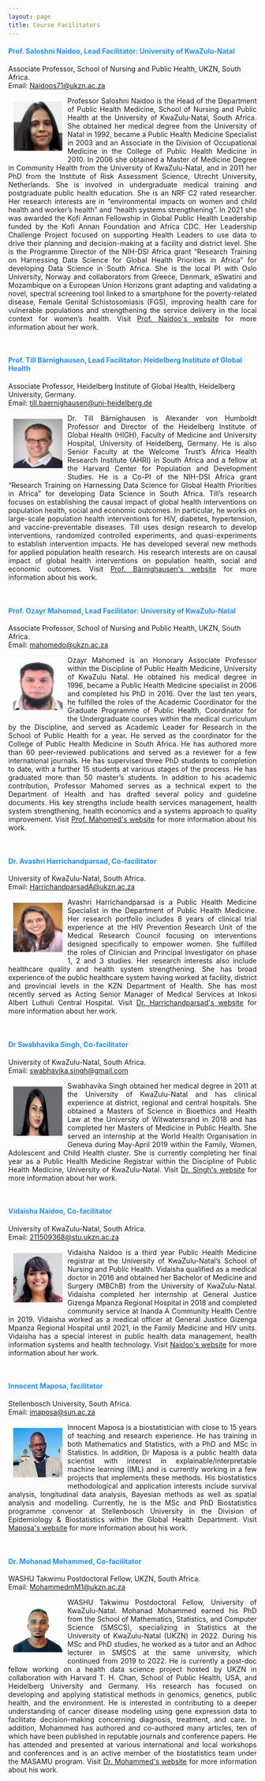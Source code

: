 ```yaml
---
layout: page
title: Course Facilitators 
--- 
```


<h4 style="color:DodgerBlue;"> Prof. Saloshni Naidoo, Lead Facilitator: University of KwaZulu-Natal </h4> 
Associate Professor, School of Nursing and Public Health, UKZN, South Africa. <br>
Email: <a href="mailto:Naidoos71@ukzn.ac.za">Naidoos71@ukzn.ac.za</a> <br>
<p align="justify"> <img src="../figures/Saloshoni.png" alt="Naidoo" style="float:left; width:100px; height:100px; padding: 10px;"><span style="vertical-align:bottom"> Professor Saloshni Naidoo is the Head of the Department of Public Health Medicine, School of Nursing and Public Health at the University of KwaZulu-Natal, South Africa.  She obtained her medical degree from the University of Natal in 1992, became a Public Health Medicine Specialist in 2003 and an Associate in the Division of Occupational Medicine in the College of Public Health Medicine in 2010.  In 2006 she obtained a Master of Medicine Degree in Community Health from the University of KwaZulu-Natal, and in 2011 her PhD from the Institute of Risk Assessment Science, Utrecht University, Netherlands.  She is involved in undergraduate medical training and postgraduate public health education.  She is an NRF C2 rated researcher.  Her research interests are in “environmental impacts on women and child health and worker’s health” and “health systems strengthening”.  In 2021 she was awarded the Kofi Annan Fellowship in Global Public Health Leadership funded by the Kofi Annan Foundation and Africa CDC.  Her Leadership Challenge Project focused on supporting Health Leaders to use data to drive their planning and decision-making at a facility and district level.  She is the Programme Director of the NIH-DSI Africa grant “Research Training on Harnessing Data Science for Global Health Priorities in Africa” for developing Data Science in South Africa.  She is the local PI with Oslo University, Norway and collaborators from Greece, Denmark, eSwatini and Mozambique on a European Union Horizons grant adapting and validating a novel, spectral screening tool linked to a smartphone for the poverty-related disease, Female Genital Schistosomiasis (FGS), improving health care for vulnerable populations and strengthening the service delivery in the local context for women’s health. </span> Visit <a href="https://publichealth.ukzn.ac.za/staff/drsaloshninaidoo/" target="_blank"><span style="text-align:center">Prof. Naidoo's website</span></a> for more information about her work. </p> <br>



<h4 style="color:DodgerBlue;"> Prof. Till Bärnighausen, Lead Facilitator: Heidelberg Institute of Global Health </h4>
Associate Professor, Heidelberg Institute of Global Health, Heidelberg University, Germany. <br>
Email: <a href="mailto:till.baernighausen@uni-heidelberg.de">till.baernighausen@uni-heidelberg.de</a> <br>
<p align="justify"> <img src="../figures/Till.png" alt="Till" style="float:left; width:100px; height:100px; padding: 10px;"><span style="vertical-align:bottom"> Dr. Till Bärnighausen is Alexander von Humboldt Professor and Director of the Heidelberg Institute of Global Health (HIGH), Faculty of Medicine and University Hospital, University of Heidelberg, Germany. He is also Senior Faculty at the Welcome Trust’s Africa Health Research Institute (AHRI) in South Africa and a fellow at the Harvard Center for Population and Development Studies.  He is a Co-PI of the NIH-DSI Africa grant “Research Training on Harnessing Data Science for Global Health Priorities in Africa” for developing Data Science in South Africa. Till’s research focuses on establishing the causal impact of global health interventions on population health, social and economic outcomes. In particular, he works on large-scale population health interventions for HIV, diabetes, hypertension, and vaccine-preventable diseases. Till uses design research to develop interventions, randomized controlled experiments, and quasi-experiments to establish intervention impacts. He has developed several new methods for applied population health research.  His research interests are on causal impact of global health interventions on population health, social and economic outcomes. </span> Visit <a href="https://www.klinikum.uni-heidelberg.de/heidelberger-institut-fuer-global-health/directorate/members/baernighausen-till" target="_blank"><span style="text-align:center">Prof. Bärnighausen's website</span></a> for more information about his work.
 </p> <br>


<h4 style="color:DodgerBlue;"> Prof. Ozayr Mahomed, Lead Facilitator: University of KwaZulu-Natal </h4>
Associate Professor, School of Nursing and Public Health, UKZN, South Africa. <br>
Email: <a href="mailto:mahomedo@ukzn.ac.za">mahomedo@ukzn.ac.za</a> <br>
<p align="justify"> <img src="../figures/Mahomed.png" alt="Mahomed" style="float:left; width:100px; height:100px; padding: 10px;"><span style="vertical-align:bottom"> Ozayr Mahomed is an Honorary Associate Professor within the Discipline of Public Health Medicine, University of KwaZulu Natal. He obtained his medical degree in 1996, became a Public Health Medicine specialist in 2006 and completed his PhD in 2016.  Over the last ten years, he fulfilled the roles of the Academic Coordinator for the Graduate Programme of Public Health, Coordinator for the Undergraduate courses within the medical curriculum by the Discipline, and served as Academic Leader for Research in the School of Public Health for a year. He served as the coordinator for the College of Public Health Medicine in South Africa. He has authored more than 60 peer-reviewed publications and served as a reviewer for a few international journals.  He has supervised three PhD students to completion to date, with a further 15 students at various stages of the process. He has graduated more than 50 master’s students. In addition to his academic contribution, Professor Mahomed serves as a technical expert to the Department of Health and has drafted several policy and guideline documents. His key strengths include health services management, health system strengthening, health economics and a systems approach to quality improvement. </span> Visit <a href="https://publichealth.ukzn.ac.za/staff/drozayrmahomed/" target="_blank"><span style="text-align:center">Prof. Mahomed's website</span></a> for more information about his work. </p> <br>

<h4 style="color:DodgerBlue;"> Dr. Avashri Harrichandparsad, Co-facilitator </h4>
University of KwaZulu-Natal, South Africa. <br>
Email: <a href="mailto:HarrichandparsadA@ukzn.ac.za">HarrichandparsadA@ukzn.ac.za</a> <br>
<p align="justify"> <img src="../figures/Avashri.PNG" alt="Avashri" style="float:left; width:100px; height:100px; padding: 10px;"><span style="vertical-align:bottom"> Avashri Harrichandparsad is a Public Health Medicine Specialist in the Department of Public Health Medicine. Her research portfolio includes 8 years of clinical trial experience at the HIV Prevention Research Unit of the Medical Research Council focusing on interventions designed specifically to empower women. She fulfilled the roles of Clinician and Principal Investigator on phase 1, 2 and 3 studies. Her research interests also include healthcare quality and health system strengthening. She has broad experience of the public healthcare system having worked at facility, district and provincial levels in the KZN Department of Health. She has most recently served as Acting Senior Manager of Medical Services at Inkosi Albert Luthuli Central Hospital. </span> Visit <a href="" target="_blank"><span style="text-align:center">Dr. Harrichandparsad's website</span></a> for more information about her work. </p> <br>


<h4 style="color:DodgerBlue;"> Dr Swabhavika Singh, Co-facilitator </h4>
University of KwaZulu-Natal, South Africa. <br>
Email: <a href="mailto:swabhavika.singh@gmail.com">swabhavika.singh@gmail.com</a> <br>
<p align="justify"> <img src="../figures/Swabhavika.PNG" alt="Swabhavika" style="float:left; width:100px; height:100px; padding: 10px;"><span style="vertical-align:bottom"> Swabhavika Singh obtained her medical degree in 2011 at the University of KwaZulu-Natal and has clinical experience at district, regional and central hospitals. She obtained a Masters of Science in Bioethics and Health Law at the University of Witwatersrand in 2018 and has completed her Masters of Medicine in Public Health. She served an internship at the World Health Organisation in Geneva during May-April 2019 within the Family, Women, Adolescent and Child Health cluster. She is currently completing her final year as a Public Health Medicine Registrar within the Discipline of Public Health Medicine, University of KwaZulu-Natal. </span> Visit <a href="" target="_blank"><span style="text-align:center">Dr. Singh's website</span></a> for more information about her work. </p> <br>

<h4 style="color:DodgerBlue;"> Vidaisha Naidoo, Co-facilitator </h4>
University of KwaZulu-Natal, South Africa. <br>
Email: <a href="mailto:211509368@stu.ukzn.ac.za">211509368@stu.ukzn.ac.za</a> <br>
<p align="justify"> <img src="../figures/Vidaisha.PNG" alt="Vidaisha" style="float:left; width:100px; height:100px; padding: 10px;"><span style="vertical-align:bottom"> Vidaisha Naidoo is a third year Public Health Medicine registrar at the University of KwaZulu-Natal’s School of Nursing and Public Health. Vidaisha qualified as a medical doctor in 2016 and obtained her Bachelor of Medicine and Surgery (MBChB) from the University of KwaZulu-Natal. Vidaisha completed her internship at General Justice Gizenga Mpanza Regional Hospital in 2018 and completed community service at Inanda A Community Health Centre in 2019. Vidaisha worked as a medical officer at General Justice Gizenga Mpanza Regional Hospital until 2021, in the Family Medicine and HIV units. Vidaisha has a special interest in public health data management, health information systems and health technology. </span> Visit <a href="" target="_blank"><span style="text-align:center">Naidoo's website</span></a> for more information about her work. </p> <br>


<h4 style="color:DodgerBlue;"> Innocent Maposa, facilitator </h4>
Stellenbosch University, South Africa. <br>
Email: <a href="mailto:imaposa@sun.ac.za">imaposa@sun.ac.za</a> <br>
<p align="justify"> <img src="../figures/Maposa.PNG" alt="Vidaisha" style="float:left; width:100px; height:100px; padding: 10px;"><span style="vertical-align:bottom"> Innocent Maposa is a biostatistician with close to 15 years of teaching and research experience. He has training in both Mathematics and Statistics, with a PhD and MSc in Statistics. In addition, Dr Maposa is a public health data scientist with interest in explainable/interpretable machine learning (IML) and is currently working in a few projects that implements these methods. His biostatistics methodological and application interests include survival analysis, longitudinal data analysis, Bayesian methods as well as spatial analysis and modelling. Currently, he is the MSc and PhD Biostatistics programme convenor at Stellenbosch University in the Division of Epidemiology & Biostatistics within the Global Health Department. </span> Visit <a href="" target="_blank"><span style="text-align:center">Maposa's website</span></a> for more information about his work. </p> <br>



<h4 style="color:DodgerBlue;"> Dr. Mohanad Mohammed, Co-facilitator </h4>
WASHU Takwimu Postdoctoral Fellow, UKZN, South Africa. <br>
Email: <a href="mailto:MohammedmM1@ukzn.ac.za">MohammedmM1@ukzn.ac.za</a> <br>
<p align="justify"> <img src="../figures/Mohanad_Mohammed.jpg" alt="Mohanad" style="float:left; width:100px; height:100px; padding: 10px;"><span style="vertical-align:bottom"> WASHU Takwimu Postdoctoral Fellow, University of KwaZulu-Natal. Mohanad Mohammed earned his PhD from the School of Mathematics, Statistics, and Computer Science (SMSCS), specializing in Statistics at the University of KwaZulu-Natal (UKZN) in 2022. During his MSc and PhD studies, he worked as a tutor and an Adhoc lecturer in SMSCS at the same university, which continued from 2019 to 2022. He is currently a post-doc fellow working on a health data science project hosted by UKZN in collaboration with Harvard T. H. Chan, School of Public Health, USA, and Heidelberg University and Germany. His research has focused on developing and applying statistical methods in genomics, genetics, public health, and the environment. He is interested in contributing to a deeper understanding of cancer disease modeling using gene expression data to facilitate decision-making concerning diagnosis, treatment, and care. In addition, Mohammed has authored and co-authored many articles, ten of which have been published in reputable journals and conference papers. He has attended and presented at various international and local workshops and conferences and is an active member of the biostatistics team under the MASAMU program. </span> Visit <a href="" target="_blank"><span style="text-align:center">Dr. Mohammed's website</span></a> for more information about his work. </p> <br>


